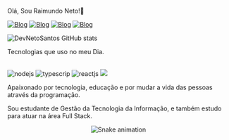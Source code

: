 Olá, Sou Raimundo Neto!💪

[![Blog](https://img.shields.io/badge/LinkedIn-0077B5?style=for-the-badge&logo=linkedin&logoColor=white)](https://www.linkedin.com/in/rsantosneto/)
[![Blog](https://img.shields.io/badge/Twitter-1DA1F2?style=for-the-badge&logo=twitter&logoColor=white)](https://twitter.com/santosneto_)
[![Blog](https://img.shields.io/badge/WhatsApp-25D366?style=for-the-badge&logo=whatsapp&logoColor=white)](
https://wa.me/+5599984343403?text=Ol%C3%A1,%20Pode%20me%20ajudar?)
[![Blog](https://img.shields.io/badge/Instagram-E4405F?style=for-the-badge&logo=instagram&logoColor=white)](https://www.instagram.com/santosneto_/)

![DevNetoSantos GitHub stats](https://github-readme-stats.vercel.app/api?username=DevNetoSantos&show_icons=true&theme=radical)

Tecnologias que uso no meu Dia.

<div style="display: inline-block"><br/>
    <img aling="center" src="https://img.shields.io/badge/Node.js-43853D?style=for-the-badge&logo=node.js&logoColor=white" alt="nodejs">
    <img aling="center" src="https://img.shields.io/badge/TypeScript-007ACC?style=for-the-badge&logo=typescript&logoColor=white" alt="typescrip">
    <img aling="center" src="https://img.shields.io/badge/React-20232A?style=for-the-badge&logo=react&logoColor=61DAFB" alt="reactjs">
    <img aling="center" src="https://img.shields.io/badge/React_Native-20232A?style=for-the-badge&logo=react&logoColor=61DAFB"
</div><br/>
  
  Apaixonado por tecnologia, educação e por mudar a vida das pessoas através da programação.
  
  Sou estudante de Gestão da Tecnologia da Informação, e também estudo para atuar na área Full Stack.
    
<div align="center">

  ![Snake animation](https://github.com/DevNetoSantos/DevNetoSantos/actions/workflows/snake.yml)
  
</div>

